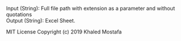 Input (String): Full file path with extension as a parameter and without quotations  
Output (String): Excel Sheet.

MIT License
Copyright (c) 2019 Khaled Mostafa